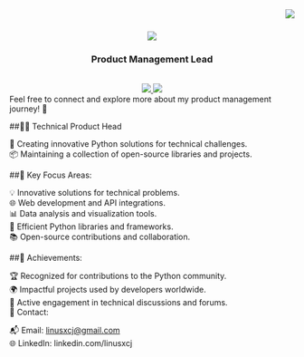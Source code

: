 <img align="right" src="https://visitor-badge.laobi.icu/badge?page_id=Geekcodeofficial.Geekcodeofficial" />

<h1 align="center">
    <img src="https://readme-typing-svg.herokuapp.com/?font=Righteous&size=35&center=true&vCenter=true&width=500&height=70&duration=4000&lines=Hi+There!+👋;+I'm+Linux+XCJ!;" />
</h1>

<h3 align="center">Product Management Lead</h3>

<br/>

<div align="center"> 
  <a href="#" target="_blank">
    <img src="https://img.shields.io/badge/LinkedIn-0077B5?style=for-the-badge&logo=linkedin&logoColor=white" target="_blank" />
  </a>
  <a href="https://www.thegeekcode.co.uk/" target="_blank">
     <img src="https://img.shields.io/badge/Portfolio-FF5722?style=for-the-badge&logo=todoist&logoColor=white" target="_blank" /> <!-- sqlite, safari, google-chrome are other good icon options -->
  </a>
</div>
Feel free to connect and explore more about my product management journey! 🔐

##👨‍💻 Technical Product Head

🚀 Creating innovative Python solutions for technical challenges.<br/>
📦 Maintaining a collection of open-source libraries and projects.<br/>


##🔧 Key Focus Areas:

💡 Innovative solutions for technical problems.<br/>
🌐 Web development and API integrations.<br/>
📊 Data analysis and visualization tools.<br/>
🧰 Efficient Python libraries and frameworks.<br/>
📚 Open-source contributions and collaboration.<br/>

##🌟 Achievements:

🏆 Recognized for contributions to the Python community.<br/>
🌍 Impactful projects used by developers worldwide.<br/>
📢 Active engagement in technical discussions and forums.<br/>
📧 Contact:

📬 Email: linusxcj@gmail.com<br/>
🌐 LinkedIn: linkedin.com/linusxcj<br/>

